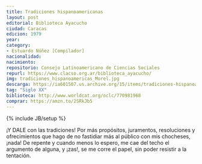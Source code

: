 ```yaml
---
title: Tradiciones hispanoamericanas
layout: post
editorial: Biblioteca Ayacucho
ciudad: Caracas
edicion: 1979
year: 
category:
- Estuardo Núñez [Compilador]
nacionalidad: 
nacimiento: 
repositorio: Consejo Latinoamericano de Ciencias Sociales
repurl: https://www.clacso.org.ar/biblioteca_ayacucho/
img: tradiciones_hispanoamericas_Morel.jpg
descarga: https://ia601507.us.archive.org/15/items/tradiciones-hispanoamericanas/Tradiciones_hispanoamericanas.pdf
tag: "Siglo XX"
biblioteca: http://www.worldcat.org/oclc/770981968
comprar: https://amzn.to/2SRkJb5
---
```

{% include JB/setup %}

¡Y DALE con las tradiciones! Por más propósitos, juramentos, resoluciones y ofrecimientos que hago de no fastidiar más al público con mis chocheses, ¡nada! De repente y cuando menos lo espero, me cae del techo el argumento de alguna, y ¡zas!, se me corre el papel, sin poder resistir a la tentación.
